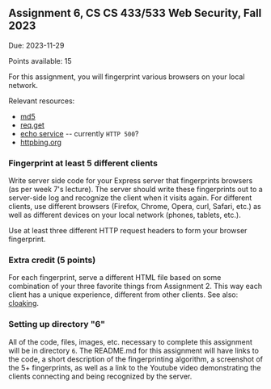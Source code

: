 ## Assignment 6, CS CS 433/533 Web Security, Fall 2023

Due: 2023-11-29

Points available: 15

For this assignment, you will fingerprint various browsers on your local network.  

Relevant resources:

* [md5](https://www.npmjs.com/package/md5)
* [req.get](http://expressjs.com/en/api.html#req.get)
* [echo service](http://scooterlabs.com/echo) -- currently ```HTTP 500```?
* [httpbing.org](https://httpbin.org/headers)

### Fingerprint at least 5 different clients 

Write server side code for your Express server that fingerprints browsers (as per week 7's lecture).  The server should write these fingerprints out to a server-side log and recognize the client when it visits again.  For different clients, use different browsers (Firefox, Chrome, Opera, curl, Safari, etc.) as well as different devices on your local network (phones, tablets, etc.).  

Use at least three different HTTP request headers to form your browser fingerprint.


### Extra credit (5 points)

For each fingerprint, serve a different HTML file based on some combination of your three favorite things from Assignment 2.  This way each client has a unique experience, different from other clients.  See also: [cloaking](https://en.wikipedia.org/wiki/Cloaking).

### Setting up directory "6"

All of the code, files, images, etc. necessary to complete this assignment will be in directory ```6```.  The README.md for this assignment will have links to the code, a short description of the fingerprinting algorithm, a screenshot of the 5+ fingerprints, as well as a link to the Youtube video demonstrating the clients connecting and being recognized by the server.

